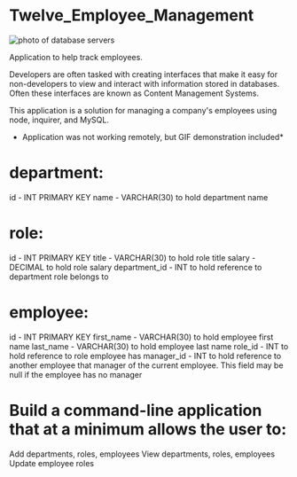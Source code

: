 # Twelve_Employee_Management

![photo of database servers](https://user-images.githubusercontent.com/55456375/76482963-62839680-63db-11ea-8dc0-35b92c5c0b18.png)

Application to help track employees. 

Developers are often tasked with creating interfaces that make it easy for non-developers to view and interact with information stored in databases. Often these interfaces are known as Content Management Systems. 

This application is a solution for managing a company's employees using node, inquirer, and MySQL.

* Application was not working remotely, but GIF demonstration included* 

# department:
id - INT PRIMARY KEY
name - VARCHAR(30) to hold department name

# role:

id - INT PRIMARY KEY
title -  VARCHAR(30) to hold role title
salary -  DECIMAL to hold role salary
department_id -  INT to hold reference to department role belongs to

# employee:

id - INT PRIMARY KEY
first_name - VARCHAR(30) to hold employee first name
last_name - VARCHAR(30) to hold employee last name
role_id - INT to hold reference to role employee has
manager_id - INT to hold reference to another employee that manager of the current employee. This field may be null if the employee has no manager

# Build a command-line application that at a minimum allows the user to:

Add departments, roles, employees
View departments, roles, employees
Update employee roles